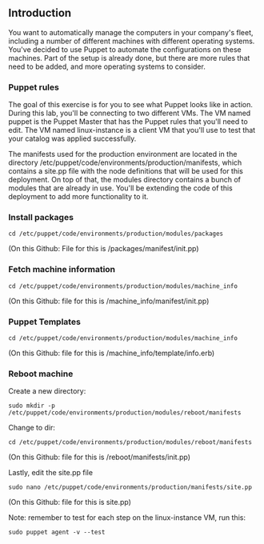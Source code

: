 ## Introduction
You want to automatically manage the computers in your company's fleet, including a number of different machines with different operating systems. You've decided to use Puppet to automate the configurations on these machines. Part of the setup is already done, but there are more rules that need to be added, and more operating systems to consider.

### Puppet rules
The goal of this exercise is for you to see what Puppet looks like in action. During this lab, you'll be connecting to two different VMs. The VM named puppet is the Puppet Master that has the Puppet rules that you'll need to edit. The VM named linux-instance is a client VM that you'll use to test that your catalog was applied successfully.

The manifests used for the production environment are located in the directory /etc/puppet/code/environments/production/manifests, which contains a site.pp file with the node definitions that will be used for this deployment. On top of that, the modules directory contains a bunch of modules that are already in use. You'll be extending the code of this deployment to add more functionality to it.

### Install packages
```
cd /etc/puppet/code/environments/production/modules/packages
```
(On this Github: File for this is /packages/manifest/init.pp)

### Fetch machine information
```
cd /etc/puppet/code/environments/production/modules/machine_info
```
(On this Github: file for this is /machine_info/manifest/init.pp)

### Puppet Templates
```
cd /etc/puppet/code/environments/production/modules/machine_info
```
(On this Github: file for this is /machine_info/template/info.erb)

### Reboot machine

Create a new directory: 
```
sudo mkdir -p /etc/puppet/code/environments/production/modules/reboot/manifests 
```
Change to dir:
```
cd /etc/puppet/code/environments/production/modules/reboot/manifests
```
(On this Github: file for this is /reboot/manifests/init.pp)

Lastly, edit the site.pp file
```
sudo nano /etc/puppet/code/environments/production/manifests/site.pp 
```
(On this Github: file for this is site.pp)


Note: remember to test for each step on the linux-instance VM, run this: 
```
sudo puppet agent -v --test 
```
